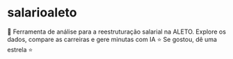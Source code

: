 # salarioaleto
🚀 Ferramenta de análise para a reestruturação salarial na ALETO. Explore os dados, compare as carreiras e gere minutas com IA ⭐ Se gostou, dê uma estrela ⭐

